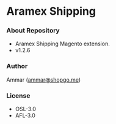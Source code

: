 # Aramex Shipping #

### About Repository ###

* Aramex Shipping Magento extension.
* v1.2.6

### Author ###

Ammar (<ammar@shopgo.me>)

### License ###

* OSL-3.0
* AFL-3.0
